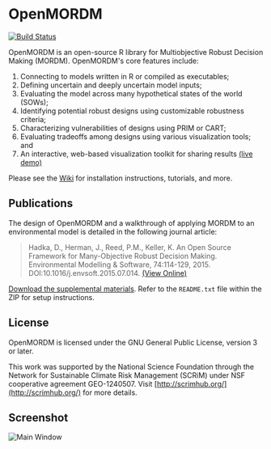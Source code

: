 # OpenMORDM #

[![Build Status](https://travis-ci.org/OpenMORDM/OpenMORDM.svg)](https://travis-ci.org/OpenMORDM/OpenMORDM)

OpenMORDM is an open-source R library for Multiobjective Robust Decision Making (MORDM).
OpenMORDM's core features include:

1. Connecting to models written in R or compiled as executables;
2. Defining uncertain and deeply uncertain model inputs;
3. Evaluating the model across many hypothetical states of the world (SOWs);
4. Identifying potential robust designs using customizable robustness criteria;
5. Characterizing vulnerabilities of designs using PRIM or CART;
6. Evaluating tradeoffs among designs using various visualization tools; and
7. An interactive, web-based visualization toolkit for sharing results [(live demo)](https://openmordm.shinyapps.io/Iris)

Please see the [Wiki](https://github.com/dhadka/OpenMORDM/wiki) for installation instructions, tutorials, and more.

## Publications

The design of OpenMORDM and a walkthrough of applying MORDM to an environmental model is detailed in the following journal article:

> Hadka, D., Herman, J., Reed, P.M., Keller, K. An Open Source Framework for Many-Objective Robust Decision Making. Environmental Modelling & Software, 74:114-129, 2015. DOI:10.1016/j.envsoft.2015.07.014. [(View Online)](http://www.sciencedirect.com/science/article/pii/S1364815215300190)

[Download the supplemental materials](https://github.com/dhadka/OpenMORDM/releases/download/1.0/OpenMORDM.Supplemental.Material.Rev2.zip).  Refer to the `README.txt` file within the ZIP for setup instructions. 

## License

OpenMORDM is licensed under the GNU General Public License, version 3 or later.

This work was supported by the National Science Foundation through the Network for Sustainable Climate Risk
Management (SCRiM) under NSF cooperative agreement GEO-1240507.  Visit [http://scrimhub.org/](http://scrimhub.org/)
for more details.

## Screenshot

![Main Window](https://github.com/dhadka/OpenMORDM/blob/wiki_images/images/mainWindow.png)
